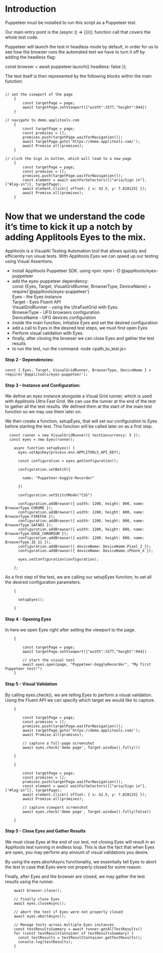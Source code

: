 # Introduction

Puppeteer must be installed to run this script as a Puppeteer test.

Our main entry point is the (async () => {})(); function call that covers the whole test code.

Puppeteer will launch the test in headless mode by default, in order for us to see how the browser runs the automated test we have to turn it off by adding the headless flag:

const browser = await puppeteer.launch({ headless: false });

The test itself is then represented by the following blocks within the main function:

```

// set the viewport of the page
    {
        const targetPage = page;
        await targetPage.setViewport({"width":1577,"height":944})
    }

// navigate to demo.applitools.com
    {
        const targetPage = page;
        const promises = [];
        promises.push(targetPage.waitForNavigation());
        await targetPage.goto('https://demo.applitools.com/');
        await Promise.all(promises);
    }

// click the Sign in button, which will lead to a new page
    {
        const targetPage = page;
        const promises = [];
        promises.push(targetPage.waitForNavigation());
        const element = await waitForSelectors([["aria/Sign in"],["#log-in"]], targetPage);
        await element.click({ offset: { x: 42.5, y: 7.828125} });
        await Promise.all(promises);
    }
```

# Now that we understand the code it’s time to kick it up a notch by adding Applitools Eyes to the mix.
Applitools is a VisualAI Testing Automation tool that allows quickly and efficiently run visual tests. With Applitools Eyes we can speed up our testing using Visual Assertions.

- Install Applitools Puppeteer SDK.
    using npm: npm i -D @applitools/eyes-puppeteer
- add the eyes-puppeteer dependency:</br>
    const {Eyes, Target, VisualGridRunner, BrowserType, DeviceName} = require('@applitools/eyes-puppeteer')</br>
    Eyes - the Eyes instance</br>
    Target - Eyes Fluent API</br>
    VisualGridRunner - using the UtraFastGrid with Eyes.</br>
    BrowserType - UFG browsers configuration</br>
    DeviceName - UFG devices configuration</br>
- inside the main function, initialize Eyes and set the desired configuration
- add a call to Eyes in the desired test steps, we must first open Eyes
- Perform visual validation with Eyes.
- finally, after closing the browser we can close Eyes and gather the test results
- to run the test, run the command:
    node <path_to_test.js>


#### Step 2 - Dependencies: 
```
const { Eyes, Target, VisualGridRunner, BrowserType, DeviceName } = require('@applitools/eyes-puppeteer');
```
#### Step 3 - Instance and Configuration:

We define an eyes instance alongside a Visual Grid runner, which is used with Applitools Ultra Fast Grid. We can use the runner at the end of the test to gather all the test results. We defined them at the start of the main test function so we may use them later on.

We then create a function, setupEyes, that will set our configuration to Eyes before starting the test. This function will be called later on as a first step.   

```
  const runner = new VisualGridRunner({ testConcurrency: 5 });
  const eyes = new Eyes(runner);

    async function setupEyes() {
      eyes.setApiKey(process.env.APPLITOOLS_API_KEY);
      
      const configuration = eyes.getConfiguration();

      configuration.setBatch({

        name: "Puppeteer-Goggle-Recorder"

      })

      configuration.setStitchMode("CSS")

      configuration.addBrowser({ width: 1200, height: 800, name: BrowserType.CHROME });
      configuration.addBrowser({ width: 1200, height: 800, name: BrowserType.FIREFOX });
      configuration.addBrowser({ width: 1200, height: 800, name: BrowserType.SAFARI });
      configuration.addBrowser({ width: 1200, height: 800, name: BrowserType.EDGE_CHROMIUM });
      configuration.addBrowser({ width: 1200, height: 800, name: BrowserType.IE_11 });
      configuration.addBrowser({ deviceName: DeviceName.Pixel_2 });
      configuration.addBrowser({ deviceName: DeviceName.iPhone_X });

      eyes.setConfiguration(configuration);

    };
```

As a first step of the test, we are calling our setupEyes function, to set all the desired configuration parameters. 

```
    {

      setupEyes();

    }
```

#### Step 4 - Opening Eyes
In here we open Eyes right after setting the viewport to the page.

```
    {

        const targetPage = page;
        await targetPage.setViewport({"width":1577,"height":944})

        // start the visual test
        await eyes.open(page, "Puppeteer-GoggleRecorder", "My first Puppeteer test!")
    }
```

#### Step 5 - Visual Validation

By calling eyes.check(), we are telling Eyes to perform a visual validation. Using the Fluent API we can specify which target we would like to capture.

```
    {

        const targetPage = page;
        const promises = [];
        promises.push(targetPage.waitForNavigation());
        await targetPage.goto('https://demo.applitools.com/');
        await Promise.all(promises);

        // capture a full-page screenshot
        await eyes.check('demo page', Target.window().fully())

    }

    {

        const targetPage = page;
        const promises = [];
        promises.push(targetPage.waitForNavigation());
        const element = await waitForSelectors([["aria/Sign in"],["#log-in"]], targetPage);
        await element.click({ offset: { x: 42.5, y: 7.828125} });
        await Promise.all(promises);

        // capture viewport screenshot
        await eyes.check('demo page', Target.window().fully(false))

    }
```

#### Step 5 - Close Eyes and Gather Results

We must close Eyes at the end of our test, not closing Eyes will result in an Applitools test running in endless loop. This is due the fact that when Eyes are open, you may perform any amount of visual validations you desire.

By using the eyes.abortAsync functionality, we essentially tell Eyes to abort the test in case that Eyes were not properly closed for some reason.

Finally, after Eyes and the browser are closed, we may gather the test results using the runner.

```
    await browser.close();

    // finally close Eyes
    await eyes.closeAsync();

    // abort the test if Eyes were not properly closed
    await eyes.abortAsync();

    // Manage tests across multiple Eyes instances
    const testResultsSummary = await runner.getAllTestResults()
    for (const testResultContainer of testResultsSummary) {
      const testResults = testResultContainer.getTestResults();
      console.log(testResults);
    }
```
